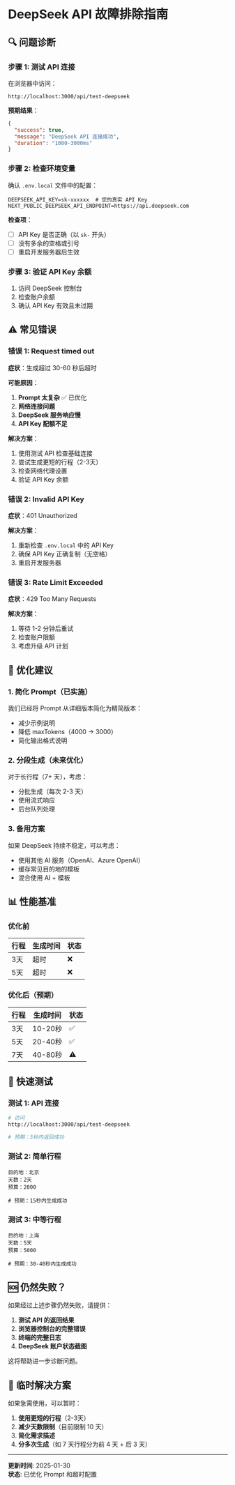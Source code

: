 # DeepSeek API 故障排除指南

## 🔍 问题诊断

### 步骤 1: 测试 API 连接

在浏览器中访问：
```
http://localhost:3000/api/test-deepseek
```

**预期结果**：
```json
{
  "success": true,
  "message": "DeepSeek API 连接成功",
  "duration": "1000-3000ms"
}
```

### 步骤 2: 检查环境变量

确认 `.env.local` 文件中的配置：

```env
DEEPSEEK_API_KEY=sk-xxxxxx  # 您的真实 API Key
NEXT_PUBLIC_DEEPSEEK_API_ENDPOINT=https://api.deepseek.com
```

**检查项**：
- [ ] API Key 是否正确（以 `sk-` 开头）
- [ ] 没有多余的空格或引号
- [ ] 重启开发服务器后生效

### 步骤 3: 验证 API Key 余额

1. 访问 DeepSeek 控制台
2. 检查账户余额
3. 确认 API Key 有效且未过期

## ⚠️ 常见错误

### 错误 1: Request timed out

**症状**：生成超过 30-60 秒后超时

**可能原因**：
1. **Prompt 太复杂** ✅ 已优化
2. **网络连接问题**
3. **DeepSeek 服务响应慢**
4. **API Key 配额不足**

**解决方案**：
1. 使用测试 API 检查基础连接
2. 尝试生成更短的行程（2-3天）
3. 检查网络代理设置
4. 验证 API Key 余额

### 错误 2: Invalid API Key

**症状**：401 Unauthorized

**解决方案**：
1. 重新检查 `.env.local` 中的 API Key
2. 确保 API Key 正确复制（无空格）
3. 重启开发服务器

### 错误 3: Rate Limit Exceeded

**症状**：429 Too Many Requests

**解决方案**：
1. 等待 1-2 分钟后重试
2. 检查账户限额
3. 考虑升级 API 计划

## 🔧 优化建议

### 1. 简化 Prompt（已实施）

我们已经将 Prompt 从详细版本简化为精简版本：
- 减少示例说明
- 降低 maxTokens（4000 → 3000）
- 简化输出格式说明

### 2. 分段生成（未来优化）

对于长行程（7+ 天），考虑：
- 分批生成（每次 2-3 天）
- 使用流式响应
- 后台队列处理

### 3. 备用方案

如果 DeepSeek 持续不稳定，可以考虑：
- 使用其他 AI 服务（OpenAI、Azure OpenAI）
- 缓存常见目的地的模板
- 混合使用 AI + 模板

## 📊 性能基准

### 优化前
| 行程 | 生成时间 | 状态 |
|-----|---------|------|
| 3天  | 超时     | ❌   |
| 5天  | 超时     | ❌   |

### 优化后（预期）
| 行程 | 生成时间 | 状态 |
|-----|---------|------|
| 3天  | 10-20秒  | ✅   |
| 5天  | 20-40秒  | ✅   |
| 7天  | 40-80秒  | ⚠️   |

## 🧪 快速测试

### 测试 1: API 连接
```bash
# 访问
http://localhost:3000/api/test-deepseek

# 预期：3秒内返回成功
```

### 测试 2: 简单行程
```
目的地：北京
天数：2天
预算：2000

# 预期：15秒内生成成功
```

### 测试 3: 中等行程
```
目的地：上海
天数：5天
预算：5000

# 预期：30-40秒内生成成功
```

## 🆘 仍然失败？

如果经过上述步骤仍然失败，请提供：

1. **测试 API 的返回结果**
2. **浏览器控制台的完整错误**
3. **终端的完整日志**
4. **DeepSeek 账户状态截图**

这将帮助进一步诊断问题。

## 📝 临时解决方案

如果急需使用，可以暂时：

1. **使用更短的行程**（2-3天）
2. **减少天数限制**（目前限制 10 天）
3. **简化需求描述**
4. **分多次生成**（如 7 天行程分为前 4 天 + 后 3 天）

---

**更新时间**: 2025-01-30  
**状态**: 已优化 Prompt 和超时配置

